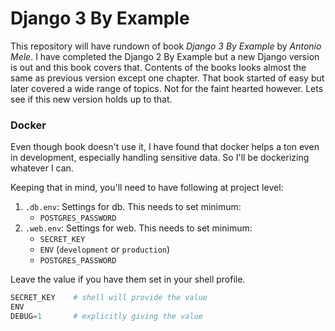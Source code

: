 # Django 3 By Example

This repository will have rundown of book _Django 3 By Example_ by _Antonio Mele_.
I have completed the Django 2 By Example but a new Django version is out and this book covers that.
Contents of the books looks almost the same as previous version except one chapter.
That book started of easy but later covered a wide range of topics. Not for the faint hearted however.
Lets see if this new version holds up to that.

### Docker

Even though book doesn't use it, I have found that docker helps a ton even in development, especially handling sensitive data.
So I'll be dockerizing whatever I can.

Keeping that in mind, you'll need to have following at project level:

1. `.db.env`: Settings for db. This needs to set minimum:
   - `POSTGRES_PASSWORD`
2. `.web.env`: Settings for web. This needs to set minimum:
   - `SECRET_KEY`
   - `ENV` (`development` or `production`)
   - `POSTGRES_PASSWORD`

Leave the value if you have them set in your shell profile.

```powershell
SECRET_KEY    # shell will provide the value
ENV
DEBUG=1       # explicitly giving the value
```
